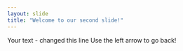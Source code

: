 ```yaml
---
layout: slide
title: "Welcome to our second slide!"
---
```

Your text - changed this line
Use the left arrow to go back!
